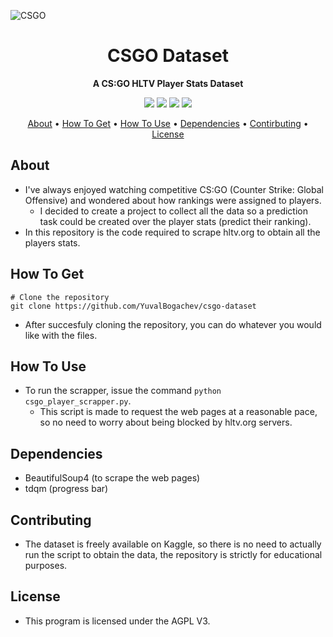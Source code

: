 ![CSGO](https://repository-images.githubusercontent.com/20169581/3fbcf480-71c7-11ea-8d8d-5be3b385641d)

<h1 align="center">CSGO Dataset</h1>
<p align="center"><b>A CS:GO HLTV Player Stats Dataset</b></p>

<p align="center"><img src="https://img.shields.io/github/issues/YuvalBogachev/csgo-dataset"> <img src="https://img.shields.io/github/forks/YuvalBogachev/csgo-dataset"> <img src="https://img.shields.io/github/stars/YuvalBogachev/csgo-dataset"> <img src="https://img.shields.io/github/license/YuvalBogachev/csgo-dataset"></p>

<p align="center">
  <a href="#about">About</a> •
  <a href="#how-to-get">How To Get</a> •
  <a href="#how-to-use">How To Use</a> •
  <a href="#dependencies">Dependencies</a> •
  <a href="#contributing">Contirbuting</a> •
  <a href="#license">License</a>
</p>

## About
- I've always enjoyed watching competitive CS:GO (Counter Strike: Global Offensive) and wondered about how rankings were assigned to players.
    - I decided to create a project to collect all the data so a prediction task could be created over the player stats (predict their ranking).
- In this repository is the code required to scrape hltv.org to obtain all the players stats.

## How To Get

```
# Clone the repository
git clone https://github.com/YuvalBogachev/csgo-dataset
```
- After succesfuly cloning the repository, you can do whatever you would like with the files.

## How To Use
- To run the scrapper, issue the command `python csgo_player_scrapper.py`.
    - This script is made to request the web pages at a reasonable pace, so no need to worry about being blocked by hltv.org servers.

## Dependencies
- BeautifulSoup4 (to scrape the web pages)
- tdqm (progress bar)

## Contributing
- The dataset is freely available on Kaggle, so there is no need to actually run the script to obtain the data, the repository is strictly for educational purposes.

## License
- This program is licensed under the AGPL V3.